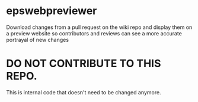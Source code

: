 # epswebpreviewer
Download changes from a pull request on the wiki repo and display them on a preview website so contributors and reviews can see a more accurate portrayal of new changes

# DO NOT CONTRIBUTE TO THIS REPO.
This is internal code that doesn't need to be changed anymore.

